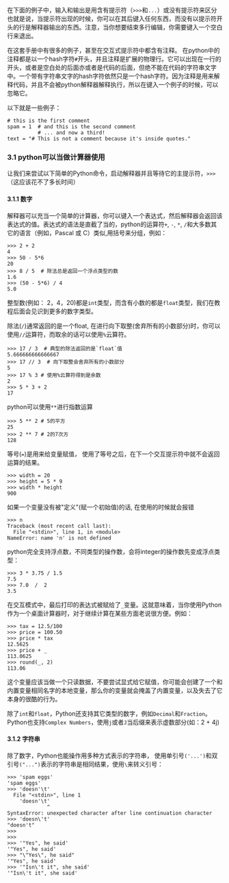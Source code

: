 在下面的例子中，输入和输出是用含有提示符（`>>>`和`...`）或没有提示符来区分也就是说，当提示符出现的时候，你可以在其后键入任何东西，而没有以提示符开头的行是解释器输出的东西。注意，当你想要结束多行编辑，你需要键入一个空白行来退出。

在这套手册中有很多的例子，甚至在交互式提示符中都含有注释。 在python中的注释都是以一个hash字符`#`开头，并且注释是扩展的物理行。它可以出现在一行的开头，或者是空白处的后面亦或者是代码的后面，但绝不能在代码的字符串文字中。一个带有字符串文字的hash字符依然只是一个hash字符。因为注释是用来解释代码，并且不会被python解释器解释执行，所以在键入一个例子的时候，可以忽略它。

以下就是一些例子：
```
# this is the first comment
spam = 1  # and this is the second comment
          # ... and now a third!
text = "# This is not a comment because it's inside quotes."
```

### 3.1 python可以当做计算器使用
让我们来尝试以下简单的Python命令，启动解释器并且等待它的主提示符，`>>>`（这应该花不了多长时间）

#### 3.1.1 数字
解释器可以充当一个简单的计算器，你可以键入一个表达式，然后解释器会返回该表达式的值。表达式的语法是直截了当的，python的运算符`+`, `-`, `*`, `/`和大多数其它的语言（例如，Pascal 或 C）类似,用括号来分组，例如：
```
>>> 2 + 2
4
>>> 50 - 5*6
20
>>> 8 / 5  # 除法总是返回一个浮点类型的数
1.6
>>> (50 - 5*6) / 4
5.0
```
整型数(例如： 2，4，20)都是`int`类型，而含有小数的都是`float`类型，我们在教程后面会见识到更多的数字类型。

除法(`/`)通常返回的是一个float, 在进行向下取整(舍弃所有的小数部分)时，你可以使用`//`运算符，而取余的话可以使用`%`云算符。
```
>>> 17 / 3  # 典型的除法返回的是`float`值
5.666666666666667
>>> 17 // 3  # 向下取整会舍弃所有的小数部分
5
>>> 17 % 3 # 使用%云算符得到是余数
2
>>> 5 * 3 + 2 
17
```
python可以使用`**`进行指数运算
```
>>> 5 ** 2 # 5的平方
25
>>> 2 ** 7 # 2的7次方
128
```
等号(`=`)是用来给变量赋值， 使用了等号之后，在下一个交互提示符中就不会返回运算的结果。
```
>>> width = 20
>>> height = 5 * 9
>>> width * height
900
```
如果一个变量没有被"定义"(赋一个初始值)的话, 在使用的时候就会报错
```
>>> n 
Traceback (most recent call last):
  File "<stdin>", line 1, in <module>
NameError: name 'n' is not defined
```

python完全支持浮点数，不同类型的操作数，会将integer的操作数先变成浮点类型：
```
>>> 3 * 3.75 / 1.5
7.5
>>> 7.0  /  2
3.5
```
在交互模式中，最后打印的表达式被赋给了`_`变量。这就意味着，当你使用Python作为一个桌面计算器时，对于继续计算在某些方面老说很方便。例如：
```
>>> tax = 12.5/100
>>> price = 100.50
>>> price * tax
12.5625
>>> price + _
113.0625
>>> round(_, 2)
113.06
```
这个变量应该当做一个只读数据，不要尝试显式给它赋值，你可能会创建了一个和内置变量相同名字的本地变量，那么你的变量就会掩盖了内置变量，以及失去了它本身的很酷的行为。

除了`int`和`float`，Python还支持其它类型的数字，例如`Decimal`和`Fraction`。Python也支持`Complex Numbers`，使用`j`或者`J`当后缀来表示虚数部分(如：2 + 4j)

#### 3.1.2 字符串
除了数字，Python也能操作用多种方式表示的字符串， 使用单引号`('...')`和双引号`("...")`表示的字符串是相同结果，使用`\`来转义引号：
```
>>> 'spam eggs'
'spam eggs'
>>> 'doesn'\t'
  File "<stdin>", line 1
    'doesn'\t'
             ^
SyntaxError: unexpected character after line continuation character
>>> 'doesn\'t'
"doesn't"
>>>
>>>
>>> '"Yes", he said'
'"Yes", he said'
>>> "\"Yes\", he said"
'"Yes", he said'
>>> '"Isn\'t it", she said'
'"Isn\'t it", she said'
```

